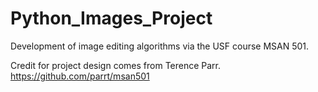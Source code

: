 # Python_Images_Project
Development of image editing algorithms via the USF course MSAN 501. 

Credit for project design comes from Terence Parr. 
https://github.com/parrt/msan501


